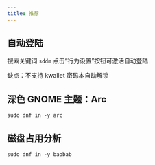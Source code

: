 ```yaml
---
title: 推荐
---
```


## 自动登陆

搜索关键词 `sddm` 点击“行为设置”按钮可激活自动登陆

缺点：不支持 kwallet 密码本自动解锁

## 深色 GNOME 主题：Arc

    sudo dnf in -y arc

## 磁盘占用分析

    sudo dnf in -y baobab
